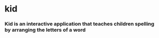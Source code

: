 # kid

### Kid is an interactive application that teaches children spelling by arranging the letters of a word
